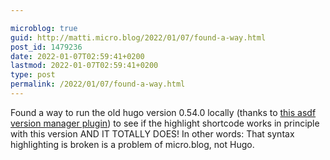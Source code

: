 ```yaml
---

microblog: true
guid: http://matti.micro.blog/2022/01/07/found-a-way.html
post_id: 1479236
date: 2022-01-07T02:59:41+0200
lastmod: 2022-01-07T02:59:41+0200
type: post
permalink: /2022/01/07/found-a-way.html
---
```

Found a way to run the old hugo version 0.54.0 locally (thanks to [this asdf version manager plugin](https://github.com/NeoHsu/asdf-hugo)) to see if the highlight shortcode works in principle with this version AND IT TOTALLY DOES! In other words: That syntax highlighting is broken is a problem of micro.blog, not Hugo.
